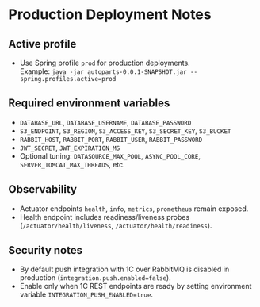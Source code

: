 # Production Deployment Notes

## Active profile
- Use Spring profile `prod` for production deployments.  
  Example: `java -jar autoparts-0.0.1-SNAPSHOT.jar --spring.profiles.active=prod`

## Required environment variables
- `DATABASE_URL`, `DATABASE_USERNAME`, `DATABASE_PASSWORD`
- `S3_ENDPOINT`, `S3_REGION`, `S3_ACCESS_KEY`, `S3_SECRET_KEY`, `S3_BUCKET`
- `RABBIT_HOST`, `RABBIT_PORT`, `RABBIT_USER`, `RABBIT_PASSWORD`
- `JWT_SECRET`, `JWT_EXPIRATION_MS`
- Optional tuning: `DATASOURCE_MAX_POOL`, `ASYNC_POOL_CORE`, `SERVER_TOMCAT_MAX_THREADS`, etc.

## Observability
- Actuator endpoints `health`, `info`, `metrics`, `prometheus` remain exposed.
- Health endpoint includes readiness/liveness probes (`/actuator/health/liveness`, `/actuator/health/readiness`).

## Security notes
- By default push integration with 1C over RabbitMQ is disabled in production (`integration.push.enabled=false`).
- Enable only when 1C REST endpoints are ready by setting environment variable `INTEGRATION_PUSH_ENABLED=true`.
